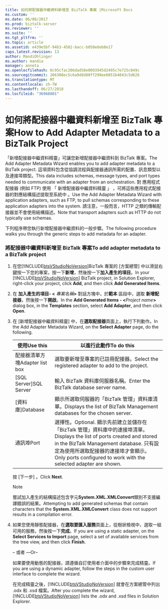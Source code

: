 ```yaml
---
title: 如何將配接器中繼資料新增至 BizTalk 專案 |Microsoft Docs
ms.custom: ''
ms.date: 06/08/2017
ms.prod: biztalk-server
ms.reviewer: ''
ms.suite: ''
ms.tgt_pltfrm: ''
ms.topic: article
ms.assetid: e439e5bf-94b3-4582-bacc-b058e6eb8e17
caps.latest.revision: 13
author: MandiOhlinger
ms.author: mandia
manager: anneta
ms.openlocfilehash: 0c95cfac206dad58e0093945d2495c7e725c849c
ms.sourcegitcommit: 266308ec5c6a9d8d80ff298ee6051b4843c5d626
ms.translationtype: MT
ms.contentlocale: zh-TW
ms.lasthandoff: 06/27/2018
ms.locfileid: "36968801"
---
```

# <a name="how-to-add-adapter-metadata-to-a-biztalk-project"></a><span data-ttu-id="63c11-102">如何將配接器中繼資料新增至 BizTalk 專案</span><span class="sxs-lookup"><span data-stu-id="63c11-102">How to Add Adapter Metadata to a BizTalk Project</span></span>
<span data-ttu-id="63c11-103">「新增配接器中繼資料精靈」可讓您新增配接器中繼資料到 BizTalk 專案。</span><span class="sxs-lookup"><span data-stu-id="63c11-103">The Add Adapter Metadata Wizard enables you to add adapter metadata to a BizTalk project.</span></span> <span data-ttu-id="63c11-104">這項資料包含從協調流程與配接器通訊所需的配置、訊息類型以及連接埠類型。</span><span class="sxs-lookup"><span data-stu-id="63c11-104">This data includes schemas, message types, and port types needed to communicate with an adapter from an orchestration.</span></span> <span data-ttu-id="63c11-105">對 應用程式配接器 (例如 FTP) 使用 「 新增配接器中繼資料精靈 」 ，可將這些應用程式配接器的對應結構描述提取至系統中 。</span><span class="sxs-lookup"><span data-stu-id="63c11-105">Use the Add Adapter Metadata Wizard with application adapters, such as FTP, to pull schemas corresponding to these application adapters into the system.</span></span> <span data-ttu-id="63c11-106">請注意，一般而言，HTTP 之類的傳輸配接器並不會使用結構描述。</span><span class="sxs-lookup"><span data-stu-id="63c11-106">Note that transport adapters such as HTTP do not typically use schemas.</span></span>  
  
 <span data-ttu-id="63c11-107">下列程序帶您執行新增配接器中繼資料的一般步驟。</span><span class="sxs-lookup"><span data-stu-id="63c11-107">The following procedure walks you through the generic steps to add metadata for an adapter.</span></span>  
  
### <a name="to-add-adapter-metadata-to-a-biztalk-project"></a><span data-ttu-id="63c11-108">將配接器中繼資料新增至 BizTalk 專案</span><span class="sxs-lookup"><span data-stu-id="63c11-108">To add adapter metadata to a BizTalk project</span></span>  
  
1. <span data-ttu-id="63c11-109">在您[!INCLUDE[btsVStudioNoVersion](../includes/btsvstudionoversion-md.md)]BizTalk 專案的 [方案總管] 中以滑鼠右鍵按一下您的專案，按一下**新增**，然後按一下**加入產生的項目**。</span><span class="sxs-lookup"><span data-stu-id="63c11-109">In your [!INCLUDE[btsVStudioNoVersion](../includes/btsvstudionoversion-md.md)] BizTalk project, in Solution Explorer, right-click your project, click **Add**, and then click **Add Generated Items**.</span></span>  
  
2. <span data-ttu-id="63c11-110">在 **加入產生的項目- \<** <em>專案名稱</em>**\>** 對話方塊中，於**範本** 區段中，選取 **新增配接器**，然後按一下**開啟**。</span><span class="sxs-lookup"><span data-stu-id="63c11-110">In the **Add Generated Items - \<**<em>Project name</em>**\>** dialog box, in the **Templates** section, select **Add Adapter**, and then click **Open**.</span></span>  
  
3. <span data-ttu-id="63c11-111">在 [新增配接器中繼資料精靈] 中，在**選取配接器**頁面上，執行下列動作。</span><span class="sxs-lookup"><span data-stu-id="63c11-111">In the Add Adapter Metadata Wizard, on the **Select Adapter** page, do the following.</span></span>  
  
   |<span data-ttu-id="63c11-112">使用</span><span class="sxs-lookup"><span data-stu-id="63c11-112">Use this</span></span>|<span data-ttu-id="63c11-113">以進行此動作</span><span class="sxs-lookup"><span data-stu-id="63c11-113">To do this</span></span>|  
   |--------------|----------------|  
   |<span data-ttu-id="63c11-114">配接器清單方塊</span><span class="sxs-lookup"><span data-stu-id="63c11-114">Adapter list box</span></span>|<span data-ttu-id="63c11-115">選取要新增至專案的已註冊配接器。</span><span class="sxs-lookup"><span data-stu-id="63c11-115">Select the registered adapter to add to the project.</span></span>|  
   |<span data-ttu-id="63c11-116">[SQL Server]</span><span class="sxs-lookup"><span data-stu-id="63c11-116">SQL Server</span></span>|<span data-ttu-id="63c11-117">輸入 BizTalk 資料庫伺服器名稱。</span><span class="sxs-lookup"><span data-stu-id="63c11-117">Enter the BizTalk database server name.</span></span>|  
   |<span data-ttu-id="63c11-118">[資料庫]</span><span class="sxs-lookup"><span data-stu-id="63c11-118">Database</span></span>|<span data-ttu-id="63c11-119">顯示所選取伺服器的「BizTalk 管理」資料庫清單。</span><span class="sxs-lookup"><span data-stu-id="63c11-119">Displays the list of BizTalk Management databases for the chosen server.</span></span>|  
   |<span data-ttu-id="63c11-120">通訊埠</span><span class="sxs-lookup"><span data-stu-id="63c11-120">Port</span></span>|<span data-ttu-id="63c11-121">選擇性。</span><span class="sxs-lookup"><span data-stu-id="63c11-121">Optional.</span></span> <span data-ttu-id="63c11-122">顯示先前建立並儲存在「BizTalk 管理」資料庫中的連接埠清單。</span><span class="sxs-lookup"><span data-stu-id="63c11-122">Displays the list of ports created and stored in the BizTalk Management database.</span></span> <span data-ttu-id="63c11-123">只有設定為使用所選取配接器的連接埠才會顯示。</span><span class="sxs-lookup"><span data-stu-id="63c11-123">Only ports configured to work with the selected adapter are shown.</span></span>|  
  
    <span data-ttu-id="63c11-124">按 [下一步] 。</span><span class="sxs-lookup"><span data-stu-id="63c11-124">Click **Next**.</span></span>  
  
   > [!NOTE]
   >  <span data-ttu-id="63c11-125">嘗試加入產生的結構描述包含字元**System.XML.XMLConvert**類別不支援編譯錯誤的結果。</span><span class="sxs-lookup"><span data-stu-id="63c11-125">Attempting to add generated schemas that contain characters that the **System.XML.XMLConvert** class does not support results in a compilation error.</span></span>  
  
4. <span data-ttu-id="63c11-126">如果您使用靜態配接器，在**選取要匯入服務**頁面上，從樹狀檢視中，選取一組可用的服務，然後按一下**完成**。</span><span class="sxs-lookup"><span data-stu-id="63c11-126">If you are using a static adapter, on the **Select Services to Import** page, select a set of available services from the tree view, and then click **Finish**.</span></span>  
  
    <span data-ttu-id="63c11-127">– 或者 –</span><span class="sxs-lookup"><span data-stu-id="63c11-127">–Or–</span></span>  
  
    <span data-ttu-id="63c11-128">如果要使用動態的配接器，請遵循自訂使用者介面中的步驟來完成精靈。</span><span class="sxs-lookup"><span data-stu-id="63c11-128">If you are using a dynamic adapter, follow the steps in the custom user interface to complete the wizard.</span></span>  
  
   <span data-ttu-id="63c11-129">在完成精靈之後，[!INCLUDE[btsVStudioNoVersion](../includes/btsvstudionoversion-md.md)] 就會在方案總管中列出 .odx 和 .xsd 檔案。</span><span class="sxs-lookup"><span data-stu-id="63c11-129">After you complete the wizard, [!INCLUDE[btsVStudioNoVersion](../includes/btsvstudionoversion-md.md)] lists the .odx and .xsd files in Solution Explorer.</span></span>